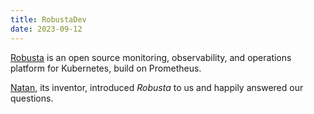 ```yaml
---
title: RobustaDev
date: 2023-09-12
---
```


[Robusta](https://home.robusta.dev/) is an open source monitoring, observability, and operations platform for Kubernetes, build on Prometheus.

[Natan](https://www.linkedin.com/in/natanyellin/), its inventor, introduced _Robusta_ to us and happily answered our questions.
